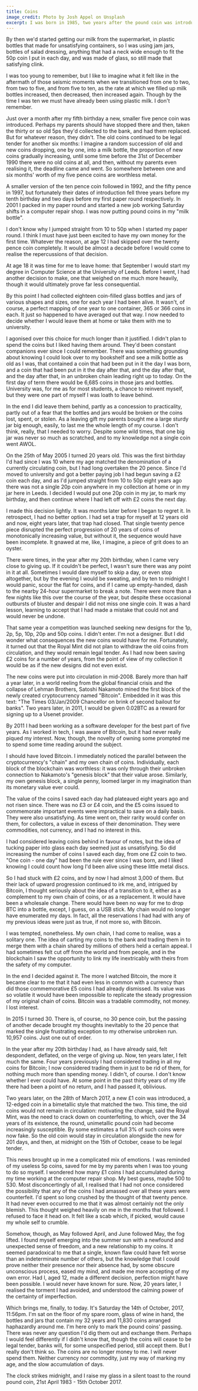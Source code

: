 ```yaml
---
title: Coins
image_credit: Photo by Josh Appel on Unsplash
excerpt: I was born in 1985, two years after the pound coin was introduced...
---
```


By then we'd started getting our milk from the supermarket, in plastic bottles that made for unsatisfying containers, so I was using jam jars, bottles of salad dressing, anything that had a neck wide enough to fit the 50p coin I put in each day, and was made of glass, so still made that satisfying clink.

I was too young to remember, but I like to imagine what it felt like in the aftermath of those seismic moments when we transitioned from one to two, from two to five, and from five to ten, as the rate at which we filled up milk bottles increased, then decreased, then increased again. Though by the time I was ten we must have already been using plastic milk. I don't remember.

Just over a month after my fifth birthday a new, smaller five pence coin was introduced. Perhaps my parents should have stopped there and then, taken the thirty or so old 5ps they'd collected to the bank, and had them replaced. But for whatever reason, they didn't. The old coins continued to be legal tender for another six months: I imagine a random succession of old and new coins dropping, one by one, into a milk bottle, the proportion of new coins gradually increasing, until some time before the 31st of December 1990 there were no old coins at all, and then, without my parents even realising it, the deadline came and went. So somewhere between one and six months' worth of my five pence coins are worthless metal.

A smaller version of the ten pence coin followed in 1992, and the fifty pence in 1997, but fortunately their dates of introduction fell three years before my tenth birthday and two days before my first paper round respectively. In 2001 I packed in my paper round and started a new job working Saturday shifts in a computer repair shop. I was now putting pound coins in my "milk bottle".

I don't know why I jumped straight from 10 to 50p when I started my paper round. I think I must have just been excited to have my own money for the first time. Whatever the reason, at age 12 I had skipped over the twenty pence coin completely. It would be almost a decade before I would come to realise the repercussions of that decision.

At age 18 it was time for me to leave home: that September I would start my degree in Computer Science at the University of Leeds. Before I went, I had another decision to make, one that weighed on me much more heavily, though it would ultimately prove far less consequential.

By this point I had collected eighteen coin-filled glass bottles and jars of various shapes and sizes, one for each year I had been alive. It wasn't, of course, a perfect mapping of one year to one container, 365 or 366 coins in each. It just so happened to have averaged out that way. I now needed to decide whether I would leave them at home or take them with me to university.

I agonised over this choice for much longer than it justified. I didn't plan to spend the coins but I liked having them around. They'd been constant companions ever since I could remember. There was something grounding about knowing I could look over to my bookshelf and see a milk bottle as old as I was, that contained a coin that had been put in it the day I was born, and a coin that had been put in it the day after that, and the day after that, and the day after that, in an unbroken chain leading right up to today. On the first day of term there would be 6,685 coins in those jars and bottles. University was, for me as for most students, a chance to reinvent myself, but they were one part of myself I was loath to leave behind.

In the end I did leave them behind, partly as a concession to practicality, partly out of a fear that the bottles and jars would be broken or the coins lost, spent, or stolen. As a leaving gift my parents bought me a large sturdy jar big enough, easily, to last me the whole length of my course. I don't think, really, that I needed to worry. Despite some wild times, that one big jar was never so much as scratched, and to my knowledge not a single coin went AWOL.

On the 25th of May 2005 I turned 20 years old. This was the first birthday I'd had since I was 10 where my age matched the denomination of a currently circulating coin, but I had long overtaken the 20 pence. Since I'd moved to university and got a better paying job I had begun saving a £2 coin each day, and as I'd jumped straight from 10 to 50p eight years ago there was not a single 20p coin anywhere in my collection at home or in my jar here in Leeds. I decided I would put one 20p coin in my jar, to mark my birthday, and then continue where I had left off with £2 coins the next day.

I made this decision lightly. It was months later before I began to regret it. In retrospect, I had no better option. I had set a trap for myself at 12 years old and now, eight years later, that trap had closed. That single twenty pence piece disrupted the perfect progression of 20 years of coins of monotonically increasing value, but without it, the sequence would have been incomplete. It gnawed at me, like, I imagine, a piece of grit does to an oyster.

There were times, in the year after my 20th birthday, when I came very close to giving up. If it couldn't be perfect, I wasn't sure there was any point in it at all. Sometimes I would dare myself to skip a day, or even stop altogether, but by the evening I would be sweating, and by ten to midnight I would panic, scour the flat for coins, and if I came up empty-handed, dash to the nearby 24-hour supermarket to break a note. There were more than a few nights like this over the course of the year, but despite these occasional outbursts of bluster and despair I did not miss one single coin. It was a hard lesson, learning to accept that I had made a mistake that could not and would never be undone.

That same year a competition was launched seeking new designs for the 1p, 2p, 5p, 10p, 20p and 50p coins. I didn't enter. I'm not a designer. But I did wonder what consequences the new coins would have for me. Fortunately, it turned out that the Royal Mint did not plan to withdraw the old coins from circulation, and they would remain legal tender. As I had now been saving £2 coins for a number of years, from the point of view of my collection it would be as if the new designs did not even exist.

The new coins were put into circulation in mid-2008. Barely more than half a year later, in a world reeling from the global financial crisis and the collapse of Lehman Brothers, Satoshi Nakamoto mined the first block of the newly created cryptocurrency named "Bitcoin". Embedded in it was this text: "The Times 03/Jan/2009 Chancellor on brink of second bailout for banks". Two years later, in 2011, I would be given 0.02BTC as a reward for signing up to a Usenet provider.

By 2011 I had been working as a software developer for the best part of five years. As I worked in tech, I was aware of Bitcoin, but it had never really piqued my interest. Now, though, the novelty of owning some prompted me to spend some time reading around the subject.

I should have loved Bitcoin. I immediately noticed the parallel between the cryptocurrency's "chain" and my own chain of coins. Individually, each block of the blockchain was worthless: it was only through their unbroken connection to Nakamoto's "genesis block" that their value arose. Similarly, my own genesis block, a single penny, loomed larger in my imagination than its monetary value ever could.

The value of the coins I saved each day had plateaued eight years ago and not risen since. There was no £3 or £4 coin, and the £5 coins issued to commemorate important events were impractical to save on a daily basis. They were also unsatisfying. As time went on, their rarity would confer on them, for collectors, a value in excess of their denomination. They were commodities, not currency, and I had no interest in this.

I had considered leaving coins behind in favour of notes, but the idea of tucking paper into glass each day seemed just as unsatisfying. So did increasing the number of coins I saved each day, from one £2 coin to two. "One coin - one day" had been the rule ever since I was born, and I liked knowing I could count how long I'd been alive using these little metal discs.

So I had stuck with £2 coins, and by now I had almost 3,000 of them. But their lack of upward progression continued to irk me, and, intrigued by Bitcoin, I thought seriously about the idea of a transition to it, either as a complement to my own chain of coins, or as a replacement. It would have been a wholesale change. There would have been no way for me to drop BTC into a bottle, except, I guess, on a USB stick. My chain would no longer have enumerated my days. In fact, all the reservations I had had with any of my previous ideas were just as true, if not more so, with Bitcoin.

I was tempted, nonetheless. My own chain, I had come to realise, was a solitary one. The idea of carting my coins to the bank and trading them in to merge them with a chain shared by millions of others held a certain appeal. I had sometimes felt cut off from the world and from people, and in the blockchain I saw the opportunity to link my life inextricably with theirs from the safety of my computer.

In the end I decided against it. The more I watched Bitcoin, the more it became clear to me that it had even less in common with a currency than did those commemorative £5 coins I had already dismissed. Its value was so volatile it would have been impossible to replicate the steady progression of my original chain of coins. Bitcoin was a tradable commodity, not money. I lost interest.

In 2015 I turned 30. There is, of course, no 30 pence coin, but the passing of another decade brought my thoughts inevitably to the 20 pence that marked the single frustrating exception to my otherwise unbroken run. 10,957 coins. Just one out of order.

In the year after my 20th birthday I had, as I have already said, felt despondent, deflated, on the verge of giving up. Now, ten years later, I felt much the same. Four years previously I had considered trading in all my coins for Bitcoin; I now considered trading them in just to be rid of them, for nothing much more than spending money. I didn't, of course. I don't know whether I ever could have. At some point in the past thirty years of my life there had been a point of no return, and I had passed it, oblivious.

Two years later, on the 28th of March 2017, a new £1 coin was introduced, a 12-edged coin in a bimetallic style that matched the two. This time, the old coins would not remain in circulation: motivating the change, said the Royal Mint, was the need to crack down on counterfeiting, to which, over the 34 years of its existence, the round, unimetallic pound coin had become increasingly susceptible. By some estimates a full 3% of such coins were now fake. So the old coin would stay in circulation alongside the new for 201 days, and then, at midnight on the 15th of October, cease to be legal tender.

This news brought up in me a complicated mix of emotions. I was reminded of my useless 5p coins, saved for me by my parents when I was too young to do so myself. I wondered how many £1 coins I had accumulated during my time working at the computer repair shop. My best guess, maybe 500 to 530. Most disconcertingly of all, I realised that I had not once considered the possibility that any of the coins I had amassed over all these years were counterfeit. I'd spent so long crushed by the thought of that twenty pence. It had never even occurred to me that it was almost certainly not the only blemish. This thought weighed heavily on me in the months that followed. I refused to face it head on. It felt like a scab which, if picked, would cause my whole self to crumble.

Somehow, though, as May followed April, and June followed May, the fog lifted. I found myself emerging into the summer sun with a newfound and unexpected sense of freedom, and a new relationship to my coins. It seemed paradoxical to me that a single, known flaw could have felt worse than an indeterminate number of others, but the knowledge that I could prove neither their presence nor their absence had, by some obscure unconscious process, eased my mind, and made me more accepting of my own error. Had I, aged 12, made a different decision, perfection might have been possible. I would never have known for sure. Now, 20 years later, I realised the torment I had avoided, and understood the calming power of the certainty of imperfection.

Which brings me, finally, to today. It's Saturday the 14th of October, 2017, 11:56pm. I'm sat on the floor of my spare room, glass of wine in hand, the bottles and jars that contain my 32 years and 11,830 coins arranged haphazardly around me. I'm here only to mark the pound coins' passing. There was never any question I'd dig them out and exchange them. Perhaps I would feel differently if I didn't know that, though the coins will cease to be legal tender, banks will, for some unspecified period, still accept them. But I really don't think so. The coins are no longer money to me. I will never spend them. Neither currency nor commodity, just my way of marking my age, and the slow accumulation of days.

The clock strikes midnight, and I raise my glass in a silent toast to the round pound coin, 21st April 1983 - 15th October 2017.
